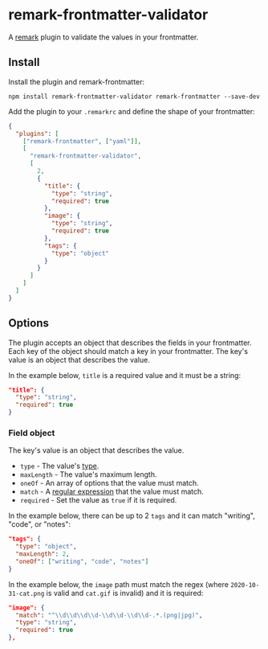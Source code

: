 # remark-frontmatter-validator

A [remark](https://github.com/remarkjs/remark-lint) plugin to validate the values in your frontmatter.

## Install

Install the plugin and remark-frontmatter:

```
npm install remark-frontmatter-validator remark-frontmatter --save-dev
```

Add the plugin to your `.remarkrc` and define the shape of your frontmatter:

```json
{
  "plugins": [
    ["remark-frontmatter", ["yaml"]],
    [
      "remark-frontmatter-validator",
      [
        2,
        {
          "title": {
            "type": "string",
            "required": true
          },
          "image": {
            "type": "string",
            "required": true
          },
          "tags": {
            "type": "object"
          }
        }
      ]
    ]
  ]
}
```

## Options

The plugin accepts an object that describes the fields in your frontmatter. Each key of the object should match a key in your frontmatter. The key's value is an object that describes the value.

In the example below, `title` is a required value and it must be a string:

```json
"title": {
  "type": "string",
  "required": true
}
```

### Field object

The key's value is an object that describes the value.

- `type` - The value's [type](https://developer.mozilla.org/en-US/docs/Web/JavaScript/Reference/Operators/typeof).
- `maxLength` - The value's maximum length.
- `oneOf` - An array of options that the value must match.
- `match` - A [regular expression](https://developer.mozilla.org/en-US/docs/Web/JavaScript/Reference/Global_Objects/RegExp) that the value must match.
- `required` - Set the value as `true` if it is required.

In the example below, there can be up to 2 `tags` and it can match "writing", "code", or "notes":

```json
"tags": {
  "type": "object",
  "maxLength": 2,
  "oneOf": ["writing", "code", "notes"]
}
```

In the example below, the `image` path must match the regex (where `2020-10-31-cat.png` is valid and `cat.gif` is invalid) and it is required:

```json
"image": {
  "match": "^\\d\\d\\d\\d-\\d\\d-\\d\\d-.*.(png|jpg)",
  "type": "string",
  "required": true
},
```
